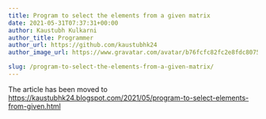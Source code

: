 ```yaml
---
title: Program to select the elements from a given matrix
date: 2021-05-31T07:37:31+00:00
author: Kaustubh Kulkarni
author_title: Programmer
author_url: https://github.com/kaustubhk24
author_image_url: https://www.gravatar.com/avatar/b76fcfc82fc2e8fdc8075636f1735f61?s=200

slug: /program-to-select-the-elements-from-a-given-matrix/
---
```

The article has been moved to https://kaustubhk24.blogspot.com/2021/05/program-to-select-elements-from-given.html